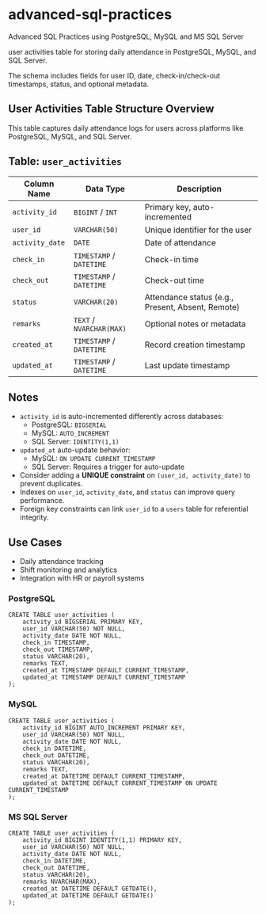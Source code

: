 # advanced-sql-practices
Advanced SQL Practices using PostgreSQL, MySQL and MS SQL Server

user activities table for storing daily attendance in PostgreSQL, MySQL, and SQL Server.

The schema includes fields for user ID, date, check-in/check-out timestamps, status, and optional metadata.

## User Activities Table Structure Overview

This table captures daily attendance logs for users across platforms like PostgreSQL, MySQL, and SQL Server.

## Table: `user_activities`

| Column Name     | Data Type           | Description                                      |
|-----------------|---------------------|--------------------------------------------------|
| `activity_id`   | `BIGINT` / `INT`    | Primary key, auto-incremented                   |
| `user_id`       | `VARCHAR(50)`       | Unique identifier for the user                  |
| `activity_date` | `DATE`              | Date of attendance                              |
| `check_in`      | `TIMESTAMP` / `DATETIME` | Check-in time                             |
| `check_out`     | `TIMESTAMP` / `DATETIME` | Check-out time                            |
| `status`        | `VARCHAR(20)`       | Attendance status (e.g., Present, Absent, Remote) |
| `remarks`       | `TEXT` / `NVARCHAR(MAX)` | Optional notes or metadata                |
| `created_at`    | `TIMESTAMP` / `DATETIME` | Record creation timestamp                  |
| `updated_at`    | `TIMESTAMP` / `DATETIME` | Last update timestamp                      |


## Notes

- `activity_id` is auto-incremented differently across databases:
  - PostgreSQL: `BIGSERIAL`
  - MySQL: `AUTO_INCREMENT`
  - SQL Server: `IDENTITY(1,1)`
- `updated_at` auto-update behavior:
  - MySQL: `ON UPDATE CURRENT_TIMESTAMP`
  - SQL Server: Requires a trigger for auto-update
- Consider adding a **UNIQUE constraint** on `(user_id, activity_date)` to prevent duplicates.
- Indexes on `user_id`, `activity_date`, and `status` can improve query performance.
- Foreign key constraints can link `user_id` to a `users` table for referential integrity.

## Use Cases

- Daily attendance tracking
- Shift monitoring and analytics
- Integration with HR or payroll systems

### PostgreSQL

    CREATE TABLE user_activities (
        activity_id BIGSERIAL PRIMARY KEY,
        user_id VARCHAR(50) NOT NULL,
        activity_date DATE NOT NULL,
        check_in TIMESTAMP,
        check_out TIMESTAMP,
        status VARCHAR(20),
        remarks TEXT,
        created_at TIMESTAMP DEFAULT CURRENT_TIMESTAMP,
        updated_at TIMESTAMP DEFAULT CURRENT_TIMESTAMP
    );

### MySQL

    CREATE TABLE user_activities (
        activity_id BIGINT AUTO_INCREMENT PRIMARY KEY,
        user_id VARCHAR(50) NOT NULL,
        activity_date DATE NOT NULL,
        check_in DATETIME,
        check_out DATETIME,
        status VARCHAR(20),
        remarks TEXT,
        created_at DATETIME DEFAULT CURRENT_TIMESTAMP,
        updated_at DATETIME DEFAULT CURRENT_TIMESTAMP ON UPDATE CURRENT_TIMESTAMP
    );

### MS SQL Server
    
    CREATE TABLE user_activities (
        activity_id BIGINT IDENTITY(1,1) PRIMARY KEY,
        user_id VARCHAR(50) NOT NULL,
        activity_date DATE NOT NULL,
        check_in DATETIME,
        check_out DATETIME,
        status VARCHAR(20),
        remarks NVARCHAR(MAX),
        created_at DATETIME DEFAULT GETDATE(),
        updated_at DATETIME DEFAULT GETDATE()
    );
